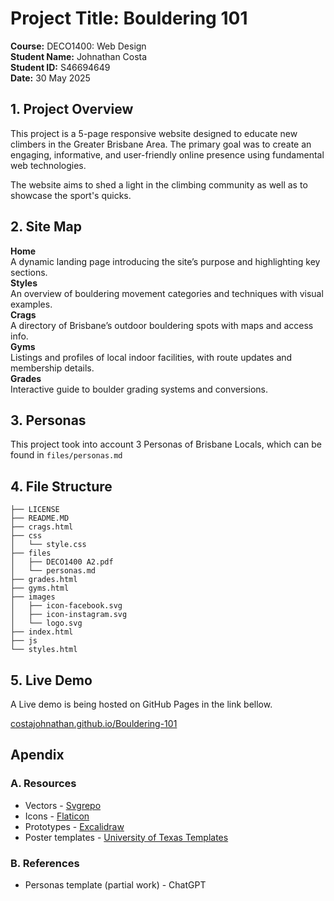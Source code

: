 # Project Title: Bouldering 101

**Course:** DECO1400: Web Design <br>
**Student Name:** Johnathan Costa <br>
**Student ID:** S46694649 <br>
**Date:** 30 May 2025 <br>

## 1. Project Overview

This project is a 5-page responsive website designed to educate new climbers in the Greater Brisbane Area. The primary goal was to create an engaging, informative, and user-friendly online presence using fundamental web technologies.

The website aims to shed a light in the climbing community as well as to showcase the sport's quicks.

## 2. Site Map

**Home**  
  A dynamic landing page introducing the site’s purpose and highlighting key sections. <br>
**Styles**  
  An overview of bouldering movement categories and techniques with visual examples.  <br>
**Crags**  
  A directory of Brisbane’s outdoor bouldering spots with maps and access info. <br>
**Gyms**  
  Listings and profiles of local indoor facilities, with route updates and membership details. <br>
**Grades**  
  Interactive guide to boulder grading systems and conversions.

## 3. Personas
This project took into account 3 Personas of Brisbane Locals, which can be found in `files/personas.md`

## 4. File Structure
```
├── LICENSE
├── README.MD
├── crags.html
├── css
│   └── style.css
├── files
│   ├── DECO1400 A2.pdf
│   └── personas.md
├── grades.html
├── gyms.html
├── images
│   ├── icon-facebook.svg
│   ├── icon-instagram.svg
│   └── logo.svg
├── index.html
├── js
└── styles.html
```

## 5. Live Demo
A Live demo is being hosted on GitHub Pages in the link bellow.

[costajohnathan.github.io/Bouldering-101](https://costajohnathan.github.io/Bouldering-101/index.html)

## Apendix
### A. Resources
- Vectors - [Svgrepo](https://www.svgrepo.com/vectors)
- Icons - [Flaticon](https://www.flaticon.com/)
- Prototypes - [Excalidraw](https://excalidraw.com/)
- Poster templates - [University of Texas Templates](https://undergradcollege.utexas.edu/academics/undergraduate-research/guide-creating-research-posters/poster-design-templates)

### B. References
- Personas template (partial work) - ChatGPT